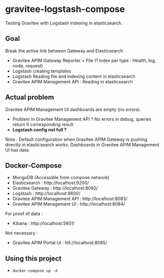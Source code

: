 # gravitee-logstash-compose

Testing Gravitee with Logstash indexing in elasticsearch.

## Goal

Break the active link between Gateway and Elasticsearch

* Gravitee APIM Gateway Reporter = File (1 index per type : Health, log, node, request)
* Logstash creating templates
* Logstash Reading file and indexing content in elasticsearch
* Gravitee APIM Management API : Reading in elasticsearch

## Actual problem

Gravitee APIM Management UI dashboards are empty (no errors).

* Problem in Gravitee Management API ? No errors in debug, queries return 0 corresponding result
* **Logstash config not full ?**

Note : Default configuration when Gravitee APIM Gateway is pushing directly in elasticsearch works. Dashboards in Gravitee APIM Management UI has data.

## Docker-Compose

* MongoDB (Accessible from compose network)
* Elasticsearch : http://localhost:9200/
* Gravitee Gateway : http://localhost:8082/
* Logstash : http://localhost:9600/
* Gravitee APIM Management API : http://localhost:8083/
* Gravitee APIM Management UI : http://localhost:8084/

For proof of data : 
* Kibana : http://localhost:5601/

Not necessary :
* Gravitee APIM Portal  UI : htt://localhost:8085/

## Using this project

* `docker-compose up -d`